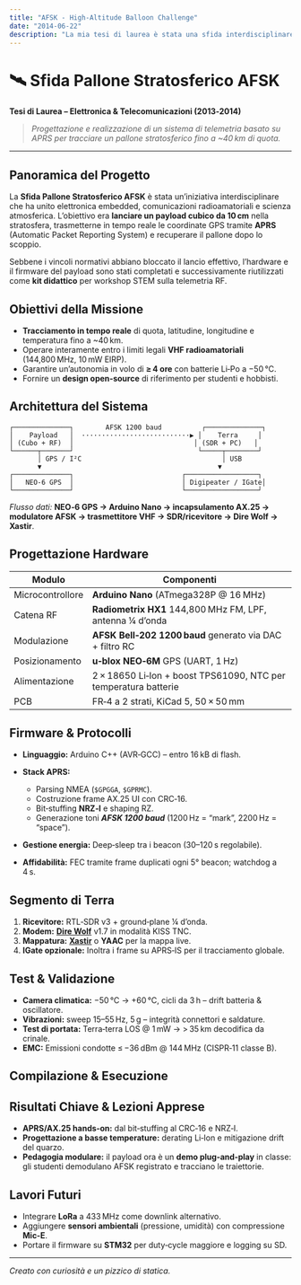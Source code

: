 ```yaml
---
title: "AFSK - High-Altitude Balloon Challenge"
date: "2014-06-22"
description: "La mia tesi di laurea è stata una sfida interdisciplinare, con obbiettivo alto. Portare un cubo a 40mila metri. Non ci siamo riusciti ma ho imparato molto. Ora è un gioco per insegnare la radio e le coordinate geostazionarie"
---
```



# 🛰️ Sfida Pallone Stratosferico AFSK

**Tesi di Laurea – Elettronica & Telecomunicazioni (2013‑2014)**

> *Progettazione e realizzazione di un sistema di telemetria basato su APRS per tracciare un pallone stratosferico fino a \~40 km di quota.*

---

## Panoramica del Progetto 

La **Sfida Pallone Stratosferico AFSK** è stata un’iniziativa interdisciplinare che ha unito elettronica embedded, comunicazioni radioamatoriali e scienza atmosferica. L’obiettivo era **lanciare un payload cubico da 10 cm** nella stratosfera, trasmetterne in tempo reale le coordinate GPS tramite **APRS** (Automatic Packet Reporting System) e recuperare il pallone dopo lo scoppio.

Sebbene i vincoli normativi abbiano bloccato il lancio effettivo, l’hardware e il firmware del payload sono stati completati e successivamente riutilizzati come **kit didattico** per workshop STEM sulla telemetria RF.

## Obiettivi della Missione

* **Tracciamento in tempo reale** di quota, latitudine, longitudine e temperatura fino a \~40 km.
* Operare interamente entro i limiti legali **VHF radioamatoriali** (144,800 MHz, 10 mW EIRP).
* Garantire un’autonomia in volo di **≥ 4 ore** con batterie Li‑Po a −50 °C.
* Fornire un **design open‑source** di riferimento per studenti e hobbisti.

## Architettura del Sistema

```
┌──────────────┐        AFSK 1200 baud          ┌──────────────┐
│    Payload   │  ···························▶ │    Terra     │
│ (Cubo + RF)  │                              │ (SDR + PC)   │
└──────┬───────┘                               └─────┬────────┘
       │ GPS / I²C                                   │ USB
       ▼                                            ▼
┌──────────────┐                           ┌──────────────────┐
│   NEO‑6 GPS  │                           │ Digipeater / IGate│
└──────────────┘                           └──────────────────┘
```

*Flusso dati:* **NEO‑6 GPS → Arduino Nano → incapsulamento AX.25 → modulatore AFSK → trasmettitore VHF → SDR/ricevitore → Dire Wolf → Xastir**.

## Progettazione Hardware

| Modulo           | Componenti                                                      |
| ---------------- | --------------------------------------------------------------- |
| Microcontrollore | **Arduino Nano** (ATmega328P @ 16 MHz)                          |
| Catena RF        | **Radiometrix HX1** 144,800 MHz FM, LPF, antenna ¼ d’onda       |
| Modulazione      | **AFSK Bell‑202 1200 baud** generato via DAC + filtro RC        |
| Posizionamento   | **u‑blox NEO‑6M** GPS (UART, 1 Hz)                              |
| Alimentazione    | 2 × 18650 Li‑Ion + boost TPS61090, NTC per temperatura batterie |
| PCB              | FR‑4 a 2 strati, KiCad 5, 50 × 50 mm                            |


## Firmware & Protocolli

* **Linguaggio:** Arduino C++ (AVR‑GCC) – entro 16 kB di flash.
* **Stack APRS:**

  * Parsing NMEA (`$GPGGA`, `$GPRMC`).
  * Costruzione frame AX.25 UI con CRC‑16.
  * Bit‑stuffing **NRZ‑I** e shaping RZ.
  * Generazione toni ***AFSK 1200 baud*** (1200 Hz = “mark”, 2200 Hz = “space”).
* **Gestione energia:** Deep‑sleep tra i beacon (30–120 s regolabile).
* **Affidabilità:** FEC tramite frame duplicati ogni 5° beacon; watchdog a 4 s.

## Segmento di Terra

1. **Ricevitore:** RTL‑SDR v3 + ground‑plane ¼ d’onda.
2. **Modem:** [**Dire Wolf**](https://github.com/wb2osz/direwolf) v1.7 in modalità KISS TNC.
3. **Mappatura:** [**Xastir**](https://github.com/Xastir/Xastir) o **YAAC** per la mappa live.
4. **IGate opzionale:** Inoltra i frame su APRS‑IS per il tracciamento globale.

## Test & Validazione

* **Camera climatica:** −50 °C → +60 °C, cicli da 3 h – drift batteria & oscillatore.
* **Vibrazioni:** sweep 15–55 Hz, 5 g – integrità connettori e saldature.
* **Test di portata:** Terra‑terra LOS @ 1 mW → > 35 km decodifica da crinale.
* **EMC:** Emissioni condotte ≤ −36 dBm @ 144 MHz (CISPR‑11 classe B).

## Compilazione & Esecuzione


## Risultati Chiave & Lezioni Apprese

* **APRS/AX.25 hands‑on:** dal bit‑stuffing al CRC‑16 e NRZ‑I.
* **Progettazione a basse temperature:** derating Li‑Ion e mitigazione drift del quarzo.
* **Pedagogia modulare:** il payload ora è un **demo plug‑and‑play** in classe: gli studenti demodulano AFSK registrato e tracciano le traiettorie.

## Lavori Futuri

* Integrare **LoRa** a 433 MHz come downlink alternativo.
* Aggiungere **sensori ambientali** (pressione, umidità) con compressione **Mic‑E**.
* Portare il firmware su **STM32** per duty‑cycle maggiore e logging su SD.


---

*Creato con curiosità e un pizzico di statica.*

